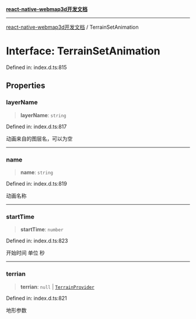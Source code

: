 [**react-native-webmap3d开发文档**](../README.md)

***

[react-native-webmap3d开发文档](../globals.md) / TerrainSetAnimation

# Interface: TerrainSetAnimation

Defined in: index.d.ts:815

## Properties

### layerName

> **layerName**: `string`

Defined in: index.d.ts:817

动画来自的图层名，可以为空

***

### name

> **name**: `string`

Defined in: index.d.ts:819

动画名称

***

### startTime

> **startTime**: `number`

Defined in: index.d.ts:823

开始时间 单位 秒

***

### terrian

> **terrian**: `null` \| [`TerrainProvider`](../type-aliases/TerrainProvider.md)

Defined in: index.d.ts:821

地形参数
